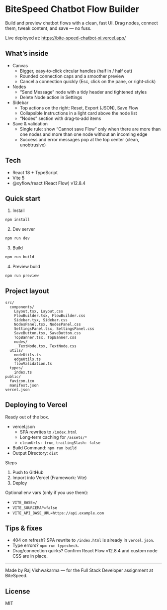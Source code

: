 # BiteSpeed Chatbot Flow Builder

Build and preview chatbot flows with a clean, fast UI. Drag nodes, connect them, tweak content, and save — no fuss.

Live deployed at: https://bite-speed-chatbot-xi.vercel.app/

## What’s inside
- Canvas
  - Bigger, easy‑to‑click circular handles (half in / half out)
  - Rounded connection caps and a smoother preview
  - Cancel a connection quickly (Esc, click on the pane, or right‑click)
- Nodes
  - “Send Message” node with a tidy header and tightened styles
  - Delete Node action in Settings
- Sidebar
  - Top actions on the right: Reset, Export (JSON), Save Flow
  - Collapsible Instructions in a light card above the node list
  - “Nodes” section with drag‑to‑add items
- Save & validation
  - Single rule: show “Cannot save Flow” only when there are more than one nodes and more than one node without an incoming edge
  - Success and error messages pop at the top center (clean, unobtrusive)

## Tech
- React 18 + TypeScript
- Vite 5
- @xyflow/react (React Flow) v12.8.4

## Quick start
1) Install
```sh
npm install
```

2) Dev server
```sh
npm run dev
```

3) Build
```sh
npm run build
```

4) Preview build
```sh
npm run preview
```

## Project layout
```
src/
  components/
    Layout.tsx, Layout.css
    FlowBuilder.tsx, FlowBuilder.css
    Sidebar.tsx, Sidebar.css
    NodesPanel.tsx, NodesPanel.css
    SettingsPanel.tsx, SettingsPanel.css
    SaveButton.tsx, SaveButton.css
    TopBanner.tsx, TopBanner.css
    nodes/
      TextNode.tsx, TextNode.css
  utils/
    nodeUtils.ts
    edgeUtils.ts
    flowValidation.ts
  types/
    index.ts
public/
  favicon.ico
  manifest.json
vercel.json
```

## Deploying to Vercel
Ready out of the box.

- vercel.json
  - SPA rewrites to `/index.html`
  - Long‑term caching for `/assets/*`
  - `cleanUrls: true`, `trailingSlash: false`
- Build Command: `npm run build`
- Output Directory: `dist`

Steps
1) Push to GitHub
2) Import into Vercel (Framework: Vite)
3) Deploy

Optional env vars (only if you use them):
- `VITE_BASE=/`
- `VITE_SOURCEMAP=false`
- `VITE_API_BASE_URL=https://api.example.com`

## Tips & fixes
- 404 on refresh? SPA rewrite to `/index.html` is already in `vercel.json`.
- Type errors? `npm run typecheck`.
- Drag/connection quirks? Confirm React Flow v12.8.4 and custom node CSS are in place.

---

Made by Raj Vishwakarma — for the Full Stack Developer assignment at BiteSpeed.

## License
MIT
